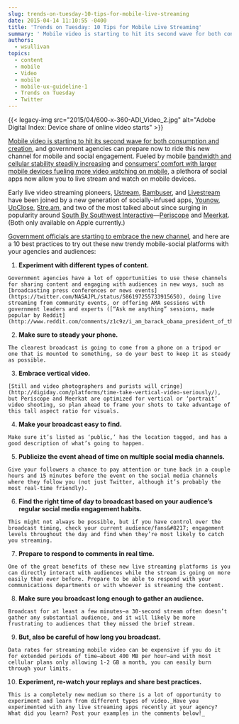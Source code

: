 ```yaml
---
slug: trends-on-tuesday-10-tips-for-mobile-live-streaming
date: 2015-04-14 11:10:55 -0400
title: 'Trends on Tuesday: 10 Tips for Mobile Live Streaming'
summary: ' Mobile video is starting to hit its second wave for both consumption and creation, and government agencies can prepare now to ride this new channel for mobile and social engagement. Fueled by mobile bandwidth and cellular stability steadily increasing and consumers&#8217; comfort'
authors:
  - wsullivan
topics:
  - content
  - mobile
  - Video
  - mobile
  - mobile-ux-guideline-1
  - Trends on Tuesday
  - Twitter
---
```


{{< legacy-img src="2015/04/600-x-360-ADI\_Video\_2.jpg" alt="Adobe Digital Index: Device share of online video starts" >}}

[Mobile video is starting to hit its second wave for both consumption and creation](http://qz.com/365293/it-took-a-decade-but-mobile-video-is-finally-exploding/), and government agencies can prepare now to ride this new channel for mobile and social engagement. Fueled by mobile [bandwidth and cellular stability steadily increasing](http://www.scribd.com/doc/259862003/State-of-the-Internet-Report-Q4-2014#scribd) and [consumers&#8217; comfort with larger mobile devices fueling more video watching on mobile](http://www.cmo.com/articles/2015/3/2/ADI-2015-Inaugural-Video-Benchmark-Report.html?cmpid=NIR280), a plethora of social apps now allow you to live stream and watch on mobile devices.

Early live video streaming pioneers, [Ustream](http://www.ustream.tv/platform/broadcast-anywhere), [Bambuser](http://bambuser.com/), and [Livestream](http://livestream.com/producer/mobile) have been joined by a new generation of socially-infused apps, [Younow](http://www.younow.com/), [UpClose,](https://upclose.me/) [Stre.am](https://stre.am/), and two of the most talked about since surging in popularity around [South By Southwest Interactive](http://sxsw.com/interactive)—[Periscope](https://www.periscope.tv/) and [Meerkat](http://meerkatapp.co/). (Both only available on Apple currently.)

[Government officials are starting to embrace the new channel](http://www.washingtonpost.com/blogs/the-switch/wp/2015/03/26/how-periscope-is-already-helping-politicians-kill-the-press-conference/), and here are a 10 best practices to try out these new trendy mobile-social platforms with your agencies and audiences:

  1. **Experiment with different types of content.**
  
    Government agencies have a lot of opportunities to use these channels for sharing content and engaging with audiences in new ways, such as [broadcasting press conferences or news events](https://twitter.com/NASAJPL/status/586197255733915650), doing live streaming from community events, or offering AMA sessions with government leaders and experts ([“Ask me anything” sessions, made popular by Reddit](http://www.reddit.com/comments/z1c9z/i_am_barack_obama_president_of_the_united_states/)).
  2. **Make sure to steady your phone.**
  
    The clearest broadcast is going to come from a phone on a tripod or one that is mounted to something, so do your best to keep it as steady as possible.
  3. **Embrace vertical video.**
  
    [Still and video photographers and purists will cringe](http://digiday.com/platforms/time-take-vertical-video-seriously/), but Periscope and Meerkat are optimized for vertical or ‘portrait’ video shooting, so plan ahead to frame your shots to take advantage of this tall aspect ratio for visuals.
  4. **Make your broadcast easy to find.**
  
    Make sure it’s listed as ‘public,’ has the location tagged, and has a good description of what’s going to happen.
  5. **Publicize the event ahead of time on multiple social media channels.**
  
    Give your followers a chance to pay attention or tune back in a couple hours and 15 minutes before the event on the social media channels where they follow you (not just Twitter, although it’s probably the most real-time friendly).
  6. **Find the right time of day to broadcast based on your audience’s regular social media engagement habits.**
  
    This might not always be possible, but if you have control over the broadcast timing, check your current audience/fans&#8217; engagement levels throughout the day and find when they’re most likely to catch you streaming.
  7. **Prepare to respond to comments in real time.**
  
    One of the great benefits of these new live streaming platforms is you can directly interact with audiences while the stream is going on more easily than ever before. Prepare to be able to respond with your communications departments or with whoever is streaming the content.
  8. **Make sure you broadcast long enough to gather an audience.** 
  
    Broadcast for at least a few minutes—a 30-second stream often doesn’t gather any substantial audience, and it will likely be more frustrating to audiences that they missed the brief stream.
  9. **But, also be careful of how long you broadcast.** 
  
    Data rates for streaming mobile video can be expensive if you do it for extended periods of time—about 400 MB per hour—and with most cellular plans only allowing 1-2 GB a month, you can easily burn through your limits.
 10. **Experiment, re-watch your replays and share best practices.**
  
    This is a completely new medium so there is a lot of opportunity to experiment and learn from different types of video._Have you experimented with any live streaming apps recently at your agency? What did you learn? Post your examples in the comments below!_